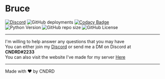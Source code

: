 # Bruce  

[![Discord](https://img.shields.io/discord/402356550133350411.svg?label=&logo=discord&logoColor=ffffff&color=7389D8&labelColor=6A7EC2)](https://discord.gg/sXDbtp4)
![GitHub deployments](https://img.shields.io/github/deployments/CNDRD/Bruce/bruce-discord?label=Deployment&logo=heroku)
[![Codacy Badge](https://api.codacy.com/project/badge/Grade/fbf1a0369b054703a5a337ea37f588c3)](https://app.codacy.com/gh/CNDRD/Bruce)  
![Python Version](https://img.shields.io/badge/python-3.9-blue.svg?logo=python)
![GitHub repo size](https://img.shields.io/github/repo-size/CNDRD/bruce)
![GitHub License](https://img.shields.io/github/license/CNDRD/bruce)  

---  

I'm willing to help answer any questions that you may have  
You can either join my [Discord](https://discord.com/invite/sXDbtp4) or send me a DM on Discord at __CNDRD#2233__  
You can also visit the website I've made for my server [Here](https://diskito.eu)

---  

Made with ❤️ by CNDRD
